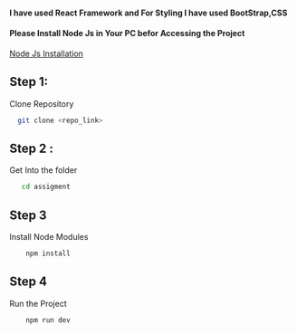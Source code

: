 #### I have used React Framework and For Styling I have used BootStrap,CSS


#### Please Install Node Js in Your PC befor Accessing the Project


[Node Js Installation](https://nodejs.org/en/learn/getting-started/how-to-install-nodejs)


## Step 1:

Clone Repository

```bash
  git clone <repo_link>
```
## Step 2 : 
Get Into the folder
```bash
   cd assigment
```
## Step 3
Install Node Modules
```bash
    npm install
```
## Step 4
Run the Project
```bash
    npm run dev
```

